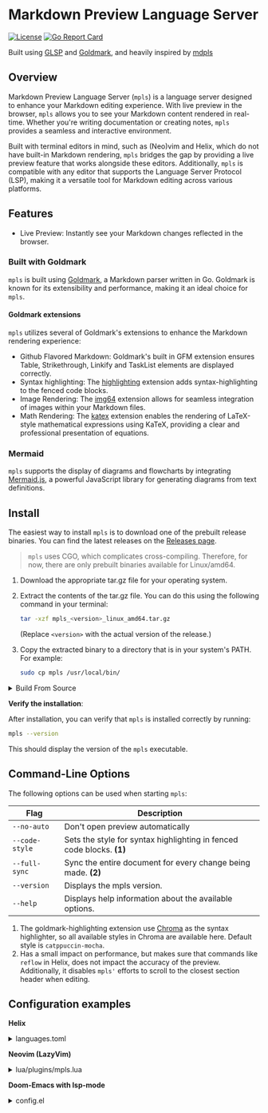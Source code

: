 # Markdown Preview Language Server

[![License](https://img.shields.io/badge/License-Apache%202.0-blue.svg)](https://opensource.org/licenses/Apache-2.0)
[![Go Report Card](https://goreportcard.com/badge/github.com/mhersson/mpls)](https://goreportcard.com/report/github.com/mhersson/mpls)

Built using [GLSP](https://github.com/tliron/glsp) and [Goldmark](https://github.com/yuin/goldmark),
and heavily inspired by [mdpls](https://github.com/euclio/mdpls)

## Overview

Markdown Preview Language Server (`mpls`) is a language server designed to
enhance your Markdown editing experience. With live preview in the browser,
`mpls` allows you to see your Markdown content rendered in real-time. Whether
you're writing documentation or creating notes, `mpls` provides a seamless and
interactive environment.

Built with terminal editors in mind, such as (Neo)vim and Helix, which do not have
built-in Markdown rendering, `mpls` bridges the gap by providing a live preview
feature that works alongside these editors. Additionally, `mpls` is compatible
with any editor that supports the Language Server Protocol (LSP), making it a
versatile tool for Markdown editing across various platforms.

## Features

- Live Preview: Instantly see your Markdown changes reflected in the browser.

### Built with Goldmark

`mpls` is built using [Goldmark](https://github.com/yuin/goldmark), a Markdown
parser written in Go. Goldmark is known for its extensibility and performance,
making it an ideal choice for `mpls`.

#### Goldmark extensions

`mpls` utilizes several of Goldmark's extensions to enhance the Markdown rendering
experience:

- Github Flavored Markdown: Goldmark's built in GFM extension ensures Table,
  Strikethrough, Linkify and TaskList elements are displayed correctly.
- Syntax highlighting: The
  [highlighting](https://github.com/yuin/goldmark-highlighting) extension adds
  syntax-highlighting to the fenced code blocks.
- Image Rendering: The [img64](https://github.com/tenkoh/goldmark-img64)
  extension allows for seamless integration of images within your Markdown
  files.
- Math Rendering: The [katex](https://github.com/FurqanSoftware/goldmark-katex)
  extension enables the rendering of LaTeX-style mathematical expressions using
  KaTeX, providing a clear and professional presentation of equations.

### Mermaid

`mpls` supports the display of diagrams and flowcharts by integrating
[Mermaid.js](https://mermaid.js.org/), a powerful JavaScript library for
generating diagrams from text definitions.

## Install

The easiest way to install `mpls` is to download one of the prebuilt
release binaries. You can find the latest releases on the [Releases
page](https://github.com/mhersson/mpls/releases).

> `mpls` uses CGO, which complicates cross-compiling. Therefore, for now, there
> are only prebuilt binaries available for Linux/amd64.

1. Download the appropriate tar.gz file for your operating system.
2. Extract the contents of the tar.gz file. You can do this using the following
   command in your terminal:

   ```bash
   tar -xzf mpls_<version>_linux_amd64.tar.gz
   ```

   (Replace `<version>` with the actual version of the release.)
3. Copy the extracted binary to a directory that is in your system's PATH. For example:

   ```bash
   sudo cp mpls /usr/local/bin/
   ```

<details>
<summary>Build From Source</summary>

If you prefer to build from source or if no prebuilt binaries are available for
your architecture, follow these steps:

1. **Clone the repository**:

    ```bash
    git clone https://github.com/mhersson/mpls.git
    cd mpls
    ```

2. **Build the project**:

    You can build the project using the following command:

    ```bash
    make build
    ```

    This will compile the source code and create an executable.

3. **Install the executable**:

    You have two options to install the executable:

    - **Option 1: Copy the executable to your PATH**:

      After building, you can manually copy the executable to a directory that is in your system's PATH. For example:

      ```bash
      sudo cp mpls /usr/local/bin/
      ```

    - **Option 2: Use `make install` if you are using GOPATH**:

      If the GOPATH is in your PATH, you can run:

      ```bash
      make install
      ```

      This will install the executable to your `$GOPATH/bin` directory.

</details>

**Verify the installation**:

After installation, you can verify that `mpls` is installed correctly by running:

```bash
mpls --version
```

This should display the version of the `mpls` executable.

## Command-Line Options

The following options can be used when starting `mpls`:

| Flag           | Description |
|----------------|-------------|
| `--no-auto`    | Don't open preview automatically |
| `--code-style` | Sets the style for syntax highlighting in fenced code blocks. **(1)** |
| `--full-sync`  | Sync the entire document for every change being made. **(2)** |
| `--version`    | Displays the mpls version. |
| `--help`       | Displays help information about the available options. |

 1. The goldmark-highlighting extension use
    [Chroma](https://github.com/alecthomas/chroma) as the syntax highlighter, so
    all available styles in Chroma are available here. Default style is
    `catppuccin-mocha`.
 2. Has a small impact on performance, but makes sure that commands like
    `reflow` in Helix, does not impact the accuracy of the preview.
    Additionally, it disables `mpls'` efforts to scroll to the closest section
    header when editing.


## Configuration examples

**Helix**

<details>
<summary>languages.toml</summary>

```toml
# Configured to run alongside marksman.
[[language]]
auto-format = true
language-servers = ["marksman", "mpls"]
name = "markdown"

[language-server.mpls]
command = "mpls"
```

</details>

**Neovim (LazyVim)**

<details>
<summary>lua/plugins/mpls.lua</summary>

```lua
return {
  {
    "neovim/nvim-lspconfig",
    opts = {
      servers = {
        mpls = {},
      },
      setup = {
        mpls = function(_, opts)
          local lspconfig = require("lspconfig")
          local configs = require("lspconfig.configs")
          local util = require("lspconfig.util")

          if not configs.mpls then
            configs.mpls = {
              default_config = {
                cmd = {"mpls"},
                filetypes = {"markdown"},
                single_file_support = true,
                root_dir = require("lspconfig").util.find_git_ancestor,
                settings = {},
              },
              docs = {
                description = [[https://github.com/mhersson/mpls

Markdown Preview Language Server (MPLS) is a language server that provides
live preview of markdown files in your browser while you edit them in your favorite editor.
                ]],
              },
            }
          end
          lspconfig.mpls.setup(opts)
        end,
      },
    },
  },
}
```

</details>

**Doom-Emacs with lsp-mode**

<details>
<summary>config.el</summary>

```elisp
(after! markdown-mode
  ;; Auto start
  (add-hook 'markdown-mode-local-vars-hook #'lsp!))

(after! lsp-mode
  (defgroup lsp-mpls nil
    "Settings for the mpls language server client."
    :group 'lsp-mode
    :link '(url-link "https://github.com/mhersson/mpls"))

  (defcustom lsp-mpls-server-command "mpls"
    "The binary (or full path to binary) which executes the server."
    :type 'string
    :group 'lsp-mpls)

  (lsp-register-client
  (make-lsp-client :new-connection (lsp-stdio-connection
                                    (lambda ()
                                      (or (executable-find lsp-mpls-server-command)
                                          (lsp-package-path 'mpls)
                                          "mpls")
                                      ))
                    :activation-fn (lsp-activate-on "markdown")
                    :initialized-fn (lambda (workspace)
                                      (with-lsp-workspace workspace
                                                          (lsp--set-configuration
                                                          (lsp-configuration-section "mpls"))
                                                          ))
                    ;; Priority and add-on? are not needed,
                    ;; but makes mpls work alongside other lsp servers like marksman
                    :priority 1
                    :add-on? t
                    :server-id 'mpls)))

```

</details>
